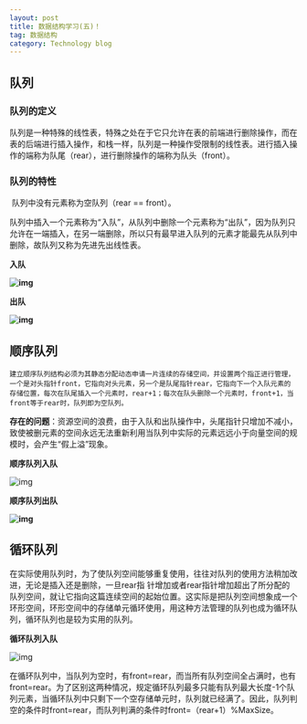 ```yaml
---
layout: post
title: 数据结构学习(五)！
tag: 数据结构
category: Technology blog
---
```

## 队列

### 队列的定义

​    队列是一种特殊的线性表，特殊之处在于它只允许在表的前端进行删除操作，而在表的后端进行插入操作，和栈一样，队列是一种操作受限制的线性表。进行插入操作的端称为队尾（rear），进行删除操作的端称为队头（front）。

### 队列的特性

​    队列中没有元素称为空队列（rear == front）。

​     队列中插入一个元素称为“入队”，从队列中删除一个元素称为“出队”，因为队列只允许在一端插入，在另一端删除，所以只有最早进入队列的元素才能最先从队列中删除，故队列又称为先进先出线性表。

**入队**

**![img](https://img-blog.csdnimg.cn/20190322114052547.png?x-oss-process=image/watermark,type_ZmFuZ3poZW5naGVpdGk,shadow_10,text_aHR0cHM6Ly9ibG9nLmNzZG4ubmV0L3dlaXhpbl80NDQzOTA4NQ==,size_16,color_FFFFFF,t_70)![点击并拖拽以移动](data:image/gif;base64,R0lGODlhAQABAPABAP///wAAACH5BAEKAAAALAAAAAABAAEAAAICRAEAOw==)**

**出队**

**![img](https://img-blog.csdnimg.cn/20190322114120195.png?x-oss-process=image/watermark,type_ZmFuZ3poZW5naGVpdGk,shadow_10,text_aHR0cHM6Ly9ibG9nLmNzZG4ubmV0L3dlaXhpbl80NDQzOTA4NQ==,size_16,color_FFFFFF,t_70)![点击并拖拽以移动](data:image/gif;base64,R0lGODlhAQABAPABAP///wAAACH5BAEKAAAALAAAAAABAAEAAAICRAEAOw==)**

## **顺序队列**


    建立顺序队列结构必须为其静态分配动态申请一片连续的存储空间，并设置两个指正进行管理，一个是对头指针front，它指向对头元素，另一个是队尾指针rear，它指向下一个入队元素的存储位置，每次在队尾插入一个元素时，rear+1；每次在队头删除一个元素时，front+1，当front等于rear时，队列即为空队列。

**存在的问题**：资源空间的浪费，由于入队和出队操作中，头尾指针只增加不减小，致使被删元素的空间永远无法重新利用当队列中实际的元素远远小于向量空间的规模时，会产生“假上溢”现象。

**顺序队列入队**

![img](https://img-blog.csdnimg.cn/20190322114236607.png?x-oss-process=image/watermark,type_ZmFuZ3poZW5naGVpdGk,shadow_10,text_aHR0cHM6Ly9ibG9nLmNzZG4ubmV0L3dlaXhpbl80NDQzOTA4NQ==,size_16,color_FFFFFF,t_70)![点击并拖拽以移动](data:image/gif;base64,R0lGODlhAQABAPABAP///wAAACH5BAEKAAAALAAAAAABAAEAAAICRAEAOw==)

**顺序队列出队**

**![img](https://img-blog.csdnimg.cn/20190322114311126.png?x-oss-process=image/watermark,type_ZmFuZ3poZW5naGVpdGk,shadow_10,text_aHR0cHM6Ly9ibG9nLmNzZG4ubmV0L3dlaXhpbl80NDQzOTA4NQ==,size_16,color_FFFFFF,t_70)![点击并拖拽以移动](data:image/gif;base64,R0lGODlhAQABAPABAP///wAAACH5BAEKAAAALAAAAAABAAEAAAICRAEAOw==)**

## **循环队列**     

​    在实际使用队列时，为了使队列空间能够重复使用，往往对队列的使用方法稍加改进，无论是插入还是删除，一旦rear指
针增加或者rear指针增加超出了所分配的队列空间，就让它指向这篇连续空间的起始位置。这实际是把队列空间想象成一个环形空间，环形空间中的存储单元循环使用，用这种方法管理的队列也成为循环队列，循环队列也是较为实用的队列。

**循环队列入队**

![img](https://img-blog.csdnimg.cn/20190322115715363.png?x-oss-process=image/watermark,type_ZmFuZ3poZW5naGVpdGk,shadow_10,text_aHR0cHM6Ly9ibG9nLmNzZG4ubmV0L3dlaXhpbl80NDQzOTA4NQ==,size_16,color_FFFFFF,t_70)![点击并拖拽以移动](data:image/gif;base64,R0lGODlhAQABAPABAP///wAAACH5BAEKAAAALAAAAAABAAEAAAICRAEAOw==)

​    在循环队列中，当队列为空时，有front=rear，而当所有队列空间全占满时，也有front=rear。为了区别这两种情况，规定循环队列最多只能有队列最大长度-1个队列元素，当循环队列中只剩下一个空存储单元时，队列就已经满了。因此，队列判空的条件时front=rear，而队列判满的条件时front=（rear+1）%MaxSize。